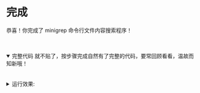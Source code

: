 # 完成

恭喜！你完成了 minigrep 命令行文件内容搜索程序！  

<br>
<br>
<details open>
    <summary>完整代码 就不贴了，按步骤完成自然有了完整的代码，要常回顾看看，温故而知新哦！</summary>

</details>


<br>
<br>
<details>
    <summary>运行效果: </summary> 

在 console 输入如下命令查看运行结果  

- cargo run   
- cargo run body poem.txt  
- cargo run to poem.txt  
- CASE_INSENSITIVE=1 cargo run to poem.txt  

<iframe frameborder="0" width="100%" height="600px" src="https://replit.com/@jackymao/minigrep?lite=true"></iframe>

</details>